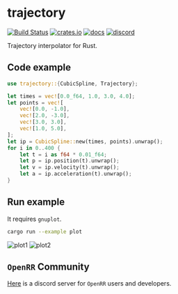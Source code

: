 # trajectory

[![Build Status](https://img.shields.io/github/actions/workflow/status/openrr/trajectory/ci.yml?branch=main&logo=github)](https://github.com/openrr/trajectory/actions) [![crates.io](https://img.shields.io/crates/v/trajectory.svg?logo=rust)](https://crates.io/crates/trajectory) [![docs](https://docs.rs/trajectory/badge.svg)](https://docs.rs/trajectory) [![discord](https://dcbadge.vercel.app/api/server/8DAFFKc88B?style=flat)](https://discord.gg/8DAFFKc88B)

Trajectory interpolator for Rust.

## Code example

```rust
use trajectory::{CubicSpline, Trajectory};

let times = vec![0.0_f64, 1.0, 3.0, 4.0];
let points = vec![
    vec![0.0, -1.0],
    vec![2.0, -3.0],
    vec![3.0, 3.0],
    vec![1.0, 5.0],
];
let ip = CubicSpline::new(times, points).unwrap();
for i in 0..400 {
    let t = i as f64 * 0.01_f64;
    let p = ip.position(t).unwrap();
    let v = ip.velocity(t).unwrap();
    let a = ip.acceleration(t).unwrap();
}
```

## Run example

It requires `gnuplot`.

```bash
cargo run --example plot
```

![plot1](https://github.com/openrr/trajectory/raw/main/img/plot1.png)
![plot2](https://github.com/openrr/trajectory/raw/main/img/plot2.png)

## `OpenRR` Community

[Here](https://discord.gg/8DAFFKc88B) is a discord server for `OpenRR` users and developers.
